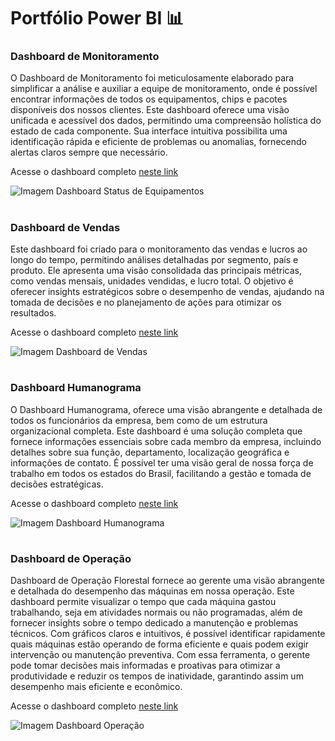 # Portfólio Power BI 📊

### Dashboard de Monitoramento

O Dashboard de Monitoramento foi meticulosamente elaborado para simplificar a análise e auxiliar a equipe de monitoramento, onde é possível encontrar informações de todos os equipamentos, chips e pacotes disponíveis dos nossos clientes. Este dashboard oferece uma visão unificada e acessível dos dados, permitindo uma compreensão holística do estado de cada componente. Sua interface intuitiva possibilita uma identificação rápida e eficiente de problemas ou anomalias, fornecendo alertas claros sempre que necessário. 

Acesse o dashboard completo [neste link](https://app.powerbi.com/view?r=eyJrIjoiNTg2MjNkNTctZTMwMS00ODZmLWIwYjItYzFmNGVkYmY5MTI1IiwidCI6IjI2ZDhjMDI4LWNkNWMtNGZkNi1iMzUzLTU2NWI1MDZmNmI1YyJ9)

![Imagem Dashboard Status de Equipamentos](../PowerBi-Repository/Dashboard_Monitoramento/Dashboard_Monitoramento.png)

#

### Dashboard de Vendas

Este dashboard foi criado para o monitoramento das vendas e lucros ao longo do tempo, permitindo análises detalhadas por segmento, país e produto. Ele apresenta uma visão consolidada das principais métricas, como vendas mensais, unidades vendidas, e lucro total. O objetivo é oferecer insights estratégicos sobre o desempenho de vendas, ajudando na tomada de decisões e no planejamento de ações para otimizar os resultados.

Acesse o dashboard completo [neste link](https://app.powerbi.com/view?r=eyJrIjoiOTcyOWI2NDEtMWEwZC00OWJiLTkxY2MtYmUxMjc0YjZjMmMxIiwidCI6IjI2ZDhjMDI4LWNkNWMtNGZkNi1iMzUzLTU2NWI1MDZmNmI1YyJ9)

![Imagem Dashboard de Vendas](../PowerBi-Repository/Dashboard_Vendas/Dashboard_Vendas.png)

#

### Dashboard Humanograma

O Dashboard Humanograma, oferece uma visão abrangente e detalhada de todos os funcionários da empresa, bem como de um estrutura organizacional completa. Este dashboard é uma solução completa que fornece informações essenciais sobre cada membro da empresa, incluindo detalhes sobre sua função, departamento, localização geográfica e informações de contato. É possível ter uma visão geral de nossa força de trabalho em todos os estados do Brasil, facilitando a gestão e tomada de decisões estratégicas. 

Acesse o dashboard completo [neste link](https://app.powerbi.com/view?r=eyJrIjoiOTRhZDI1MTQtMTJhMC00ZTMzLWEyN2ItYzlhMTJmNDFmOTI0IiwidCI6IjI2ZDhjMDI4LWNkNWMtNGZkNi1iMzUzLTU2NWI1MDZmNmI1YyJ9)

![Imagem Dashboard Humanograma](../PowerBi-Repository/Dashboard_Humanograma/Dashboard_Humanograma.png)

#

### Dashboard de Operação

Dashboard de Operação Florestal fornece ao gerente uma visão abrangente e detalhada do desempenho das máquinas em nossa operação. Este dashboard permite visualizar o tempo que cada máquina gastou trabalhando, seja em atividades normais ou não programadas, além de fornecer insights sobre o tempo dedicado a manutenção e problemas técnicos. Com gráficos claros e intuitivos, é possível identificar rapidamente quais máquinas estão operando de forma eficiente e quais podem exigir intervenção ou manutenção preventiva. Com essa ferramenta, o gerente pode tomar decisões mais informadas e proativas para otimizar a produtividade e reduzir os tempos de inatividade, garantindo assim um desempenho mais eficiente e econômico.

Acesse o dashboard completo [neste link](https://app.powerbi.com/view?r=eyJrIjoiZTRkMGIyZmQtMGFhYy00NjY0LWEyNjAtMWVkZmJjNTNiMTliIiwidCI6IjI2ZDhjMDI4LWNkNWMtNGZkNi1iMzUzLTU2NWI1MDZmNmI1YyJ9)

![Imagem Dashboard Operação](../PowerBi-Repository/Dashboard_Operação/Dashboard_%20Operação.png)